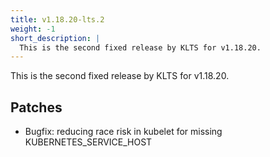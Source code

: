 ```yaml
---
title: v1.18.20-lts.2
weight: -1
short_description: |
  This is the second fixed release by KLTS for v1.18.20.
---
```


This is the second fixed release by KLTS for v1.18.20.

## Patches

- Bugfix: reducing race risk in kubelet for missing KUBERNETES_SERVICE_HOST
